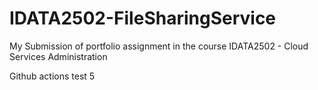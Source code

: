 # IDATA2502-FileSharingService
My Submission of portfolio assignment in the course IDATA2502 - Cloud Services Administration

Github actions test 5